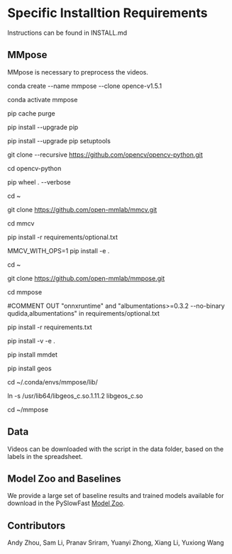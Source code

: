 # Specific Installtion Requirements

Instructions can be found in INSTALL.md

## MMpose

MMpose is necessary to preprocess the videos.

conda create --name mmpose --clone opence-v1.5.1

conda activate mmpose

pip cache purge

pip install --upgrade pip

pip install --upgrade pip setuptools

git clone --recursive https://github.com/opencv/opencv-python.git

cd opencv-python

pip wheel . --verbose

cd ~

git clone https://github.com/open-mmlab/mmcv.git

cd mmcv

pip install -r requirements/optional.txt

MMCV_WITH_OPS=1 pip install -e .

cd ~

git clone https://github.com/open-mmlab/mmpose.git

cd mmpose

#COMMENT OUT "onnxruntime" and "albumentations>=0.3.2 --no-binary qudida,albumentations" in requirements/optional.txt

pip install -r requirements.txt

pip install -v -e .

pip install mmdet

pip install geos

cd ~/.conda/envs/mmpose/lib/

ln -s /usr/lib64/libgeos_c.so.1.11.2 libgeos_c.so

cd ~/mmpose

## Data
Videos can be downloaded with the script in the data folder, based on the labels in the spreadsheet. 

## Model Zoo and Baselines

We provide a large set of baseline results and trained models available for download in the PySlowFast [Model Zoo](MODEL_ZOO.md).


## Contributors
Andy Zhou, Sam Li, Pranav Sriram, Yuanyi Zhong, Xiang Li, Yuxiong Wang
